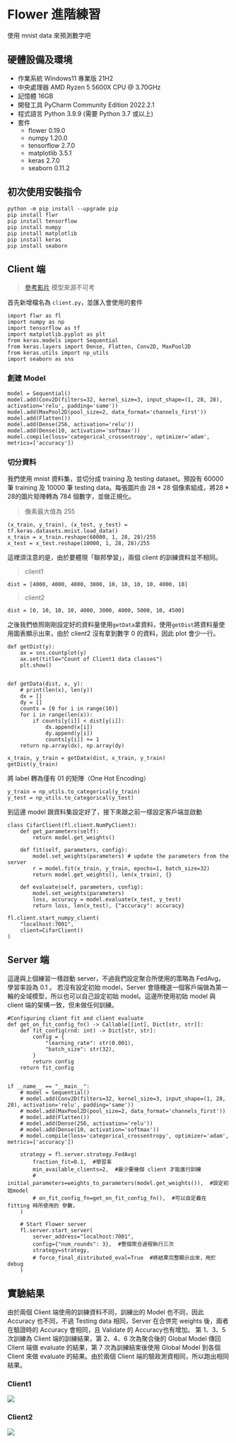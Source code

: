 # Flower 進階練習
使用 mnist data 來預測數字吧
## 硬體設備及環境
- 作業系統 Windows11 專業版 21H2
- 中央處理器 AMD Ryzen 5 5600X CPU @ 3.70GHz
- 記憶體 16GB
- 開發工具 PyCharm Community Edition 2022.2.1
- 程式語言 Python 3.9.9 (需要 Python 3.7 或以上)
- 套件
    - flower 0.19.0
    - numpy 1.20.0
    - tensorflow 2.7.0
    - matplotlib 3.5.1
    - keras 2.7.0
    - seaborn 0.11.2

## 初次使用安裝指令
```
python -m pip install --upgrade pip 
pip install flwr
pip install tensorflow
pip install numpy
pip install matplotlib
pip install keras
pip install seaborn
```

## Client 端
> [參考影片](https://youtu.be/3GIb707Yj8k)
> 模型來源不可考

首先新增檔名為 `client.py`，並匯入會使用的套件
```python=
import flwr as fl
import numpy as np
import tensorflow as tf
import matplotlib.pyplot as plt
from keras.models import Sequential
from keras.layers import Dense, Flatten, Conv2D, MaxPool2D
from keras.utils import np_utils
import seaborn as sns
``` 

### 創建 Model
```python=37
model = Sequential()
model.add(Conv2D(filters=32, kernel_size=3, input_shape=(1, 28, 28), activation='relu', padding='same'))
model.add(MaxPool2D(pool_size=2, data_format='channels_first'))
model.add(Flatten())
model.add(Dense(256, activation='relu'))
model.add(Dense(10, activation='softmax'))
model.compile(loss='categorical_crossentropy', optimizer='adam', metrics=['accuracy'])
```

### 切分資料
我們使用 mnist 資料集，並切分成 training 及 testing dataset。預設有 60000 筆 training 及 10000 筆 testing data。每張圖片由 28 * 28 個像素組成，將28 * 28的圖片矩陣轉為 784 個數字，並做正規化。
> 像素最大值為 255
```python=46
(x_train, y_train), (x_test, y_test) = tf.keras.datasets.mnist.load_data()
x_train = x_train.reshape(60000, 1, 28, 28)/255
x_test = x_test.reshape(10000, 1, 28, 28)/255
```
這裡須注意的是，由於要體現「聯邦學習」，兩個 client 的訓練資料並不相同。
> client1
```python=50
dist = [4000, 4000, 4000, 3000, 10, 10, 10, 10, 4000, 10]
```
> client2
```python=50
dist = [0, 10, 10, 10, 4000, 3000, 4000, 5000, 10, 4500]
```
之後我們依照剛剛設定好的資料量使用`getData`拿資料，使用`getDist`將資料量使用圖表顯示出來，由於 client2 沒有拿到數字 0 的資料，因此 plot 會少一行。 
```python=17
def getDist(y):
    ax = sns.countplot(y)
    ax.set(title="Count of Client1 data classes")
    plt.show()


def getData(dist, x, y):
    # print(len(x), len(y))
    dx = []
    dy = []
    counts = [0 for i in range(10)]
    for i in range(len(x)):
        if counts[y[i]] < dist[y[i]]:
            dx.append(x[i])
            dy.append(y[i])
            counts[y[i]] += 1
    return np.array(dx), np.array(dy)
```
```python=51
x_train, y_train = getData(dist, x_train, y_train)
getDist(y_train)
```

將 label 轉為僅有 01 的矩陣（One Hot Encoding）
```python=53
y_train = np_utils.to_categorical(y_train)
y_test = np_utils.to_categorical(y_test)
```
到這邊 model 跟資料集設定好了，接下來跟之前一樣設定客戶端並啟動

```python=57
class CifarClient(fl.client.NumPyClient):
    def get_parameters(self):
        return model.get_weights()

    def fit(self, parameters, config):
        model.set_weights(parameters) # update the parameters from the server
        r = model.fit(x_train, y_train, epochs=1, batch_size=32)
        return model.get_weights(), len(x_train), {}

    def evaluate(self, parameters, config):
        model.set_weights(parameters)
        loss, accuracy = model.evaluate(x_test, y_test)
        return loss, len(x_test), {"accuracy": accuracy}

fl.client.start_numpy_client(
    "localhost:7001",
    client=CifarClient()
)
```

## Server 端
這邊與上個練習一樣啟動 server，不過我們設定聚合所使用的策略為 FedAvg，學習率設為 0.1 。
若沒有設定初始 model，Server 會隨機選一個客戶端做為第一輪的全域模型，所以也可以自己設定初始 model。這邊所使用初始 model 與 client 端的架構一致，但未做任何訓練。

```python=14
#Configuring client fit and client evaluate
def get_on_fit_config_fn() -> Callable[[int], Dict[str, str]]:
    def fit_config(rnd: int) -> Dict[str, str]:
        config = {
            "learning_rate": str(0.001),
            "batch_size": str(32),
        }
        return config
    return fit_config


if __name__ == "__main__":
    # model = Sequential()
    # model.add(Conv2D(filters=32, kernel_size=3, input_shape=(1, 28, 28), activation='relu', padding='same'))
    # model.add(MaxPool2D(pool_size=2, data_format='channels_first'))
    # model.add(Flatten())
    # model.add(Dense(256, activation='relu'))
    # model.add(Dense(10, activation='softmax'))
    # model.compile(loss='categorical_crossentropy', optimizer='adam', metrics=['accuracy'])

    strategy = fl.server.strategy.FedAvg(
        fraction_fit=0.1,  #學習率
        min_available_clients=2,  #最少要幾個 client 才能進行訓練
        # initial_parameters=weights_to_parameters(model.get_weights()),  #設定初始model
        # on_fit_config_fn=get_on_fit_config_fn(),  #可以自定義在 fitting 時所使用的 參數，
    )

    # Start Flower server
    fl.server.start_server(
        server_address="localhost:7001",
        config={"num_rounds": 3},  #整個聚合過程執行三次
        strategy=strategy,
        # force_final_distributed_eval=True  #將結果完整顯示出來，用於 debug
    )
```
## 實驗結果
由於兩個 Client 端使用的訓練資料不同，訓練出的 Model 也不同，因此 Accuracy 也不同，不過 Testing data 相同，Server 在合併完 weights 後，兩者在驗證時的 Accuracy 會相同，且 Validate 的 Accuracy也有增加。
第 1、3、5 次訓練為 Client 端的訓練結果，第 2、4、6 次為聚合後的 Global Model 傳回 Client 端做 evaluate 的結果，第 7 次為訓練結束後使用 Global Model 到各個 Client 來做 evaluate 的結果。由於兩個 Client 端的驗政測資相同，所以跑出相同結果。

### Client1
![](https://i.imgur.com/JILffZU.png)
### Client2
![](https://i.imgur.com/IMGE3uH.png)

